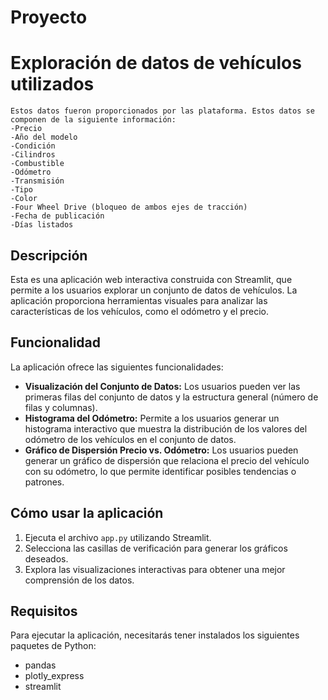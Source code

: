 # Proyecto

# Exploración de datos de vehículos utilizados

    Estos datos fueron proporcionados por las plataforma. Estos datos se componen de la siguiente información: 
    -Precio
    -Año del modelo
    -Condición
    -Cilindros
    -Combustible
    -Odómetro
    -Transmisión
    -Tipo
    -Color
    -Four Wheel Drive (bloqueo de ambos ejes de tracción)
    -Fecha de publicación
    -Días listados

## Descripción

Esta es una aplicación web interactiva construida con Streamlit, que permite a los usuarios explorar un conjunto de datos de vehículos. La aplicación proporciona herramientas visuales para analizar las características de los vehículos, como el odómetro y el precio.

## Funcionalidad

La aplicación ofrece las siguientes funcionalidades:

- **Visualización del Conjunto de Datos:** Los usuarios pueden ver las primeras filas del conjunto de datos y la estructura general (número de filas y columnas).
- **Histograma del Odómetro:** Permite a los usuarios generar un histograma interactivo que muestra la distribución de los valores del odómetro de los vehículos en el conjunto de datos.
- **Gráfico de Dispersión Precio vs. Odómetro:** Los usuarios pueden generar un gráfico de dispersión que relaciona el precio del vehículo con su odómetro, lo que permite identificar posibles tendencias o patrones.

## Cómo usar la aplicación

1. Ejecuta el archivo `app.py` utilizando Streamlit.
2. Selecciona las casillas de verificación para generar los gráficos deseados.
3. Explora las visualizaciones interactivas para obtener una mejor comprensión de los datos.

## Requisitos

Para ejecutar la aplicación, necesitarás tener instalados los siguientes paquetes de Python:

- pandas
- plotly_express
- streamlit
